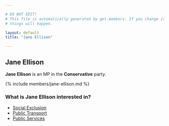 ```yaml
---

# DO NOT EDIT!
# This file is automatically generated by get-members. If you change it, bad
# things will happen.

layout: default
title: "Jane Ellison"

---
```


## Jane Ellison

**Jane Ellison** is an MP in the **Conservative** party.

{% include members/jane-ellison.md %}

### What is Jane Ellison interested in?


* [Social Exclusion](/interests/social-exclusion.html)
* [Public Transport](/interests/public-transport.html)
* [Public Services](/interests/public-services.html)
